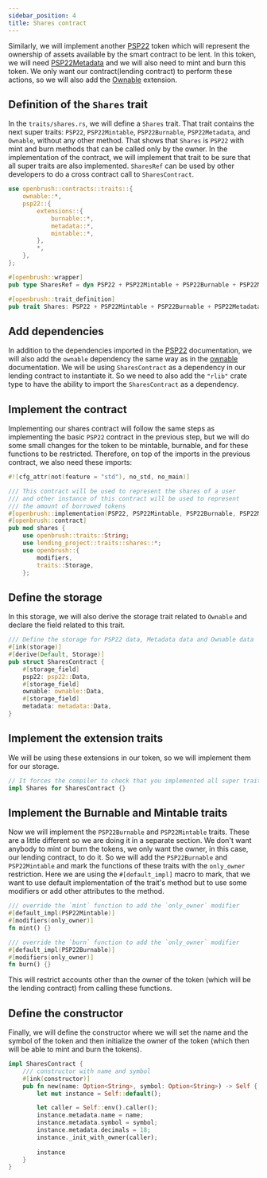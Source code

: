 ```yaml
---
sidebar_position: 4
title: Shares contract
---
```


Similarly, we will implement another [PSP22](../PSP22/psp22.md) token 
which will represent the ownership of assets available by the smart contract 
to be lent. In this token, we will need [PSP22Metadata](../PSP22/Extensions/metadata.md) 
and we will also need to mint and burn this token. We only want our contract(lending contract) to 
perform these actions, so we will also add the [Ownable](../ownable.md) extension.

## Definition of the `Shares` trait

In the `traits/shares.rs`, we will define a `Shares` trait.
That trait contains the next super traits: `PSP22`, `PSP22Mintable`, `PSP22Burnable`, `PSP22Metadata`, and `Ownable`, without any other method.
That shows that `Shares` is `PSP22` with mint and burn methods that can be called only by the owner.
In the implementation of the contract, we will implement that trait to be sure that all super traits are also implemented.
`SharesRef` can be used by other developers to do a cross contract call to `SharesContract`.

```rust
use openbrush::contracts::traits::{
    ownable::*,
    psp22::{
        extensions::{
            burnable::*,
            metadata::*,
            mintable::*,
        },
        *,
    },
};

#[openbrush::wrapper]
pub type SharesRef = dyn PSP22 + PSP22Mintable + PSP22Burnable + PSP22Metadata + Ownable;

#[openbrush::trait_definition]
pub trait Shares: PSP22 + PSP22Mintable + PSP22Burnable + PSP22Metadata + Ownable {}
```

## Add dependencies

In addition to the dependencies imported in the [PSP22](../PSP22/psp22.md)
documentation, we will also add the `ownable` dependency the same way as in the
[ownable](../ownable.md) documentation. We will be using `SharesContract`
as a dependency in our lending contract to instantiate it. So we need to also add
the `"rlib"` crate type to have the ability to import the `SharesContract` as a dependency.

## Implement the contract

Implementing our shares contract will follow the same steps as implementing 
the basic `PSP22` contract in the previous step, but we will do some small 
changes for the token to be mintable, burnable, and for these functions to 
be restricted. Therefore, on top of the imports in the previous contract, 
we also need these imports:

```rust
#![cfg_attr(not(feature = "std"), no_std, no_main)]

/// This contract will be used to represent the shares of a user
/// and other instance of this contract will be used to represent
/// the amount of borrowed tokens
#[openbrush::implementation(PSP22, PSP22Mintable, PSP22Burnable, PSP22Metadata, Ownable)]
#[openbrush::contract]
pub mod shares {
    use openbrush::traits::String;
    use lending_project::traits::shares::*;
    use openbrush::{
        modifiers,
        traits::Storage,
    };
```

## Define the storage

In this storage, we will also derive the storage trait related to `Ownable` 
and declare the field related to this trait.

```rust
/// Define the storage for PSP22 data, Metadata data and Ownable data
#[ink(storage)]
#[derive(Default, Storage)]
pub struct SharesContract {
    #[storage_field]
    psp22: psp22::Data,
    #[storage_field]
    ownable: ownable::Data,
    #[storage_field]
    metadata: metadata::Data,
}
```

## Implement the extension traits

We will be using these extensions in our token, so we will implement them for 
our storage.

```rust
// It forces the compiler to check that you implemented all super traits
impl Shares for SharesContract {}
```

## Implement the Burnable and Mintable traits

Now we will implement the `PSP22Burnable` and `PSP22Mintable` traits. 
These are a little different so we are doing it in a separate section. 
We don't want anybody to mint or burn the tokens, we only want the owner, 
in this case, our lending contract, to do it. So we will add the `PSP22Burnable` 
and `PSP22Mintable` and mark the functions of these traits with the `only_owner` 
restriction. Here we are using the `#[default_impl]` macro to mark, that we want to use default implementation of the trait's 
method but to use some modifiers or add other attributes to the method.

```rust
/// override the `mint` function to add the `only_owner` modifier
#[default_impl(PSP22Mintable)]
#[modifiers(only_owner)]
fn mint() {}

/// override the `burn` function to add the `only_owner` modifier
#[default_impl(PSP22Burnable)]
#[modifiers(only_owner)]
fn burn() {}
```

This will restrict accounts other than the owner of the token (which will be the lending contract) 
from calling these functions.

## Define the constructor

Finally, we will define the constructor where we will set the name and the symbol 
of the token and then initialize the owner of the token 
(which then will be able to mint and burn the tokens).

```rust
impl SharesContract {
    /// constructor with name and symbol
    #[ink(constructor)]
    pub fn new(name: Option<String>, symbol: Option<String>) -> Self {
        let mut instance = Self::default();

        let caller = Self::env().caller();
        instance.metadata.name = name;
        instance.metadata.symbol = symbol;
        instance.metadata.decimals = 18;
        instance._init_with_owner(caller);
        
        instance
    }
}
```